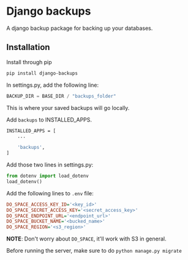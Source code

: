 # Django backups

A django backup package for backing up your databases.

## Installation

Install through pip

```bash
pip install django-backups
```

In settings.py, add the following line:

```python
BACKUP_DIR = BASE_DIR / "backups_folder"
```

This is where your saved backups will go locally.

Add `backups` to INSTALLED_APPS.

```bash
INSTALLED_APPS = [
    ...

    'backups',
]
```

Add those two lines in settings.py:

```python
from dotenv import load_dotenv
load_dotenv()
```

Add the following lines to `.env` file:
```ini
DO_SPACE_ACCESS_KEY_ID='<key_id>'
DO_SPACE_SECRET_ACCESS_KEY='<secret_access_key>'
DO_SPACE_ENDPOINT_URL='<endpoint_url>'
DO_SPACE_BUCKET_NAME='<bucked_name>'
DO_SPACE_REGION='<s3_region>'
```

**NOTE**: Don't worry about `DO_SPACE`, it'll work with S3 in general.

Before running the server, make sure to do `python manage.py migrate`
